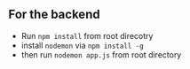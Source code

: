 ## For the backend 

- Run `npm install` from root direcotry 
- install `nodemon` via `npm install -g` 
- then run `nodemon app.js` from root directory